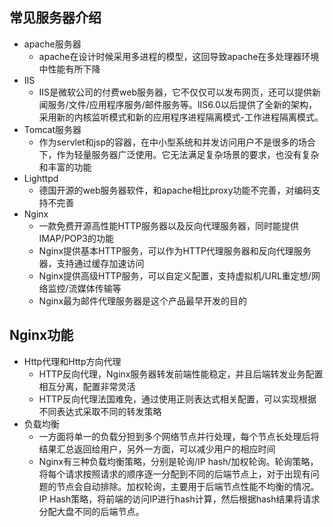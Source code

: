 ## 常见服务器介绍

- apache服务器
  - apache在设计时候采用多进程的模型，这回导致apache在多处理器环境中性能有所下降
- IIS
  - IIS是微软公司的付费web服务器，它不仅仅可以发布网页，还可以提供新闻服务/文件/应用程序服务/邮件服务等。IIS6.0以后提供了全新的架构，采用新的内核监听模式和新的应用程序进程隔离模式-工作进程隔离模式。
- Tomcat服务器
  - 作为servlet和jsp的容器，在中小型系统和并发访问用户不是很多的场合下，作为轻量服务器广泛使用。它无法满足复杂场景的要求，也没有复杂和丰富的功能
- Lighttpd
  - 德国开源的web服务器软件，和apache相比proxy功能不完善，对编码支持不完善
- Nginx
  - 一款免费开源高性能HTTP服务器以及反向代理服务器，同时能提供IMAP/POP3的功能
  - Nginx提供基本HTTP服务，可以作为HTTP代理服务器和反向代理服务器，支持通过缓存加速访问
  - Nginx提供高级HTTP服务，可以自定义配置，支持虚拟机/URL重定想/网络监控/流媒体传输等
  - Nginx最为邮件代理服务器是这个产品最早开发的目的
  
## Nginx功能
- Http代理和Http方向代理
  - HTTP反向代理，Nginx服务器转发前端性能稳定，并且后端转发业务配置相互分离，配置非常灵活
  - HTTP反向代理法国难免，通过使用正则表达式相关配置，可以实现根据不同表达式采取不同的转发策略
- 负载均衡
  - 一方面将单一的负载分担到多个网络节点并行处理，每个节点长处理后将结果汇总返回给用户，另外一方面，可以减少用户的相应时间
  - Nginx有三种负载均衡策略，分别是轮询/IP hash/加权轮询。轮询策略，将每个请求按照请求的顺序逐一分配到不同的后端节点上，对于出现有问题的节点会自动排除。加权轮询，主要用于后端节点性能不均衡的情况。IP Hash策略，将前端的访问IP进行hash计算，然后根据hash结果将请求分配大盘不同的后端节点。